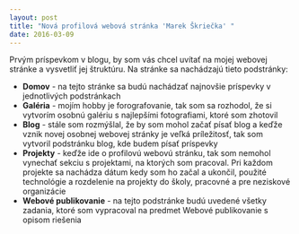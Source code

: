 ```yaml
---
layout: post
title: "Nová profilová webová stránka 'Marek Škriečka' "
date: 2016-03-09
---
```


Prvým príspevkom v blogu, by som vás chcel uvítať na mojej webovej stránke a vysvetliť jej štruktúru. Na stránke sa nachádzajú tieto podstránky:
* **Domov** - na tejto stránke sa budú nachádzať najnovšie príspevky v jednotlivých podstránkach
* **Galéria** - mojím hobby je forografovanie, tak som sa rozhodol, že si vytvorím osobnú galériu s najlepšími fotografiami, ktoré som zhotovil
* **Blog** - stále som rozmýšlal, že by som mohol začať písať blog a keďže vznik novej osobnej webovej stránky je veľká príležitosť, tak som vytvoril podstránku blog, kde budem písať príspevky 
* **Projekty** - keďže ide o profilovú webovú stránku, tak som nemohol vynechať sekciu s projektami, na ktorých som pracoval. Pri každom projekte sa nachádza dátum kedy som ho začal a ukončil, použité technológie a rozdelenie na projekty do školy, pracovné a pre neziskové organizácie
* **Webové publikovanie** - na tejto podstránke budú uvedené všetky zadania, ktoré som vypracoval na predmet Webové publikovanie s opisom riešenia